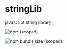 # stringLib
javascript string library

![npm (scoped)](https://img.shields.io/npm/v/@lstilahun/stringlib)

![npm bundle size (scoped)](https://img.shields.io/bundlephobia/min/@lstilahun/stringlib)